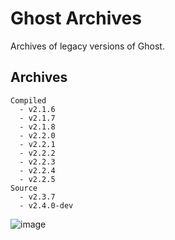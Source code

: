 # Ghost Archives
Archives of legacy versions of Ghost.  

## Archives
```
Compiled
  - v2.1.6
  - v2.1.7
  - v2.1.8
  - v2.2.0
  - v2.2.1
  - v2.2.2
  - v2.2.3
  - v2.2.4
  - v2.2.5
Source
  - v2.3.7
  - v2.4.0-dev
```

![image](https://github.com/user-attachments/assets/4f9245bc-4fc5-468d-8ed8-463e2eb15065)
